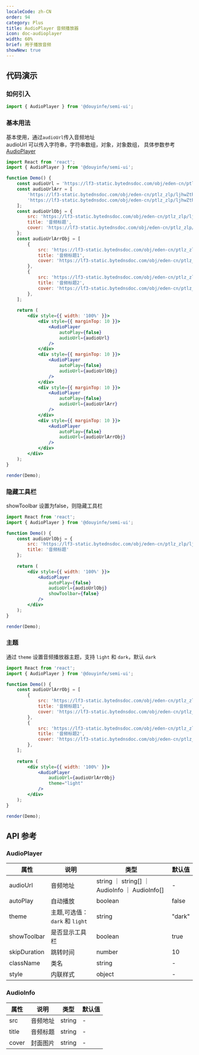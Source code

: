 ```yaml
---
localeCode: zh-CN
order: 94
category: Plus
title: AudioPlayer 音频播放器
icon: doc-audioplayer
width: 60%
brief: 用于播放音频
showNew: true
---
```


## 代码演示

### 如何引入

```jsx import
import { AudioPlayer } from '@douyinfe/semi-ui';
```


### 基本用法

基本使用，通过`audioUrl`传入音频地址  
audioUrl 可以传入字符串，字符串数组，对象，对象数组， 具体参数参考 [AudioPlayer](#AudioPlayer)

```jsx live=true noInline=true dir="column"
import React from 'react';
import { AudioPlayer } from '@douyinfe/semi-ui';

function Demo() {
    const audioUrl = 'https://lf3-static.bytednsdoc.com/obj/eden-cn/ptlz_zlp/ljhwZthlaukjlkulzlp/components/audio2.mp3';
    const audioUrlArr = [
        'https://lf3-static.bytednsdoc.com/obj/eden-cn/ptlz_zlp/ljhwZthlaukjlkulzlp/components/audio1.mp3',
        'https://lf3-static.bytednsdoc.com/obj/eden-cn/ptlz_zlp/ljhwZthlaukjlkulzlp/components/audio2.mp3',
    ];
    const audioUrlObj = {
        src: 'https://lf3-static.bytednsdoc.com/obj/eden-cn/ptlz_zlp/ljhwZthlaukjlkulzlp/components/audio1.mp3',
        title: '音频标题',
        cover: 'https://lf3-static.bytednsdoc.com/obj/eden-cn/ptlz_zlp/ljhwZthlaukjlkulzlp/root-web-sites/abstract.jpg',
    };
    const audioUrlArrObj = [
        {
            src: 'https://lf3-static.bytednsdoc.com/obj/eden-cn/ptlz_zlp/ljhwZthlaukjlkulzlp/components/audio1.mp3',
            title: '音频标题1',
            cover: 'https://lf3-static.bytednsdoc.com/obj/eden-cn/ptlz_zlp/ljhwZthlaukjlkulzlp/root-web-sites/abstract.jpg',
        },
        {
            src: 'https://lf3-static.bytednsdoc.com/obj/eden-cn/ptlz_zlp/ljhwZthlaukjlkulzlp/components/audio2.mp3',
            title: '音频标题2',
            cover: 'https://lf3-static.bytednsdoc.com/obj/eden-cn/ptlz_zlp/ljhwZthlaukjlkulzlp/root-web-sites/abstract.jpg',
        },
    ];
  
    return (
        <div style={{ width: '100%' }}>
            <div style={{ marginTop: 10 }}>
                <AudioPlayer
                    autoPlay={false}
                    audioUrl={audioUrl}
                />
            </div>
            <div style={{ marginTop: 10 }}>
                <AudioPlayer
                    autoPlay={false}
                    audioUrl={audioUrlObj}
                />
            </div>
            <div style={{ marginTop: 10 }}>
                <AudioPlayer
                    autoPlay={false}
                    audioUrl={audioUrlArr}
                />
            </div>
            <div style={{ marginTop: 10 }}>
                <AudioPlayer
                    autoPlay={false}
                    audioUrl={audioUrlArrObj}
                />
            </div>
        </div>
    );
}

render(Demo);

```


### 隐藏工具栏

showToolbar 设置为false，则隐藏工具栏


```jsx live=true noInline=true dir="column"
import React from 'react';
import { AudioPlayer } from '@douyinfe/semi-ui';

function Demo() {
    const audioUrlObj = {
        src: 'https://lf3-static.bytednsdoc.com/obj/eden-cn/ptlz_zlp/ljhwZthlaukjlkulzlp/components/audio1.mp3',
        title: '音频标题'
    };
  
    return (
        <div style={{ width: '100%' }}>
            <AudioPlayer
                autoPlay={false}
                audioUrl={audioUrlObj}
                showToolbar={false}
            />
        </div>
    );
}

render(Demo);

```

### 主题

通过 `theme` 设置音频播放器主题，支持 `light` 和 `dark`，默认 `dark`


```jsx live=true noInline=true dir="column"
import React from 'react';
import { AudioPlayer } from '@douyinfe/semi-ui';

function Demo() {
    const audioUrlArrObj = [
        {
            src: 'https://lf3-static.bytednsdoc.com/obj/eden-cn/ptlz_zlp/ljhwZthlaukjlkulzlp/components/audio1.mp3',
            title: '音频标题1',
            cover: 'https://lf3-static.bytednsdoc.com/obj/eden-cn/ptlz_zlp/ljhwZthlaukjlkulzlp/root-web-sites/abstract.jpg',
        },
        {
            src: 'https://lf3-static.bytednsdoc.com/obj/eden-cn/ptlz_zlp/ljhwZthlaukjlkulzlp/components/audio2.mp3',
            title: '音频标题2',
            cover: 'https://lf3-static.bytednsdoc.com/obj/eden-cn/ptlz_zlp/ljhwZthlaukjlkulzlp/root-web-sites/abstract.jpg',
        },
    ];
  
    return (
        <div style={{ width: '100%' }}>
            <AudioPlayer
                audioUrl={audioUrlArrObj}
                theme="light"
            />
        </div>
    );
}

render(Demo);

```

## API 参考

### AudioPlayer

| 属性                | 说明                                             | 类型                              | 默认值    |
|-------------------|------------------------------------------------|---------------------------------|--------------|
| audioUrl             | 音频地址                                    | string ｜ string[] ｜ AudioInfo ｜ AudioInfo[]                                 | -  |
| autoPlay            | 自动播放                                     | boolean                                  | false  |
| theme             | 主题,可选值：`dark` 和 `light`                  | string        |                         "dark"  |
| showToolbar       | 是否显示工具栏                           | boolean                                  | true      |
| skipDuration       | 跳转时间                                     | number                                  | 10   |
| className         | 类名                           | string                                  | -   |
| style             | 内联样式                           | object                                  | -   |

### AudioInfo

| 属性                | 说明                                          | 类型                              | 默认值    |
|-------------------|------------------------------------------------|---------------------------------|-----------|
| src               | 音频地址                                    | string                          | -  |
| title             | 音频标题                                    | string                          | -  |
| cover             | 封面图片                                    | string                          | -  |


